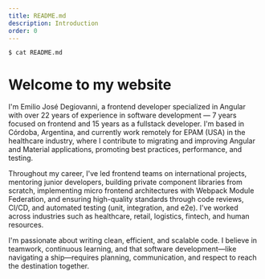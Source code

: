 ```yaml
---
title: README.md
description: Introduction
order: 0
---
```


<pre class="command"><code>$ cat README.md</code></pre>

# Welcome to my website
        
I'm Emilio José Degiovanni, a frontend developer specialized in Angular with over 22 years of experience in software development — 7 years focused on frontend and 15 years as a fullstack developer. I'm based in Córdoba, Argentina, and currently work remotely for EPAM
(USA) in the healthcare industry, where I contribute to migrating and improving Angular and Material applications, promoting best practices, performance, and testing.

Throughout my career, I've led frontend teams on international projects, mentoring junior developers, building private component libraries from scratch, implementing micro frontend architectures with Webpack Module Federation, and ensuring high-quality standards through
code reviews, CI/CD, and automated testing (unit, integration, and e2e). I've worked across industries such as healthcare, retail, logistics, fintech, and human resources.

I'm passionate about writing clean, efficient, and scalable code. I believe in teamwork, continuous learning, and that software development—like navigating a ship—requires planning, communication, and respect to reach the destination together.
